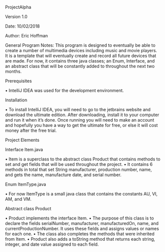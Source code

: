 ProjectAlpha

Version 1.0 

Date: 10/02/2018

Author: Eric Hoffman

General Program Notes: This program is designed to eventually be able to create a number of multimedia devices including music and movie players. It is a template that will eventually create and record all future devices that are made. For now, it contains three java classes; an Enum, Interface, and an abstract class that will be constantly added to throughout the next two months.

Prerequisites

•	IntelliJ IDEA was used for the development environment.

Installation

•	To install IntelliJ IDEA, you will need to go to the jetbrains website and download the ultimate edition. After downloading, install it to your computer and run it when it’s done. Once running you will need to make an account and hopefully you have a way to get the ultimate for free, or else it will cost money after the free trial. 

Project Elements

Interface Item.java

•	Item is a superclass to the abstract class Product that contains methods to set and get fields that will be used throughout the project.
•	It contains 6 methods in total that set String manufacturer, production number, name, and gets the name, manufacture date, and serial number.

Enum ItemType.java

•	For now ItemType is a small java class that contains the constants AU, VI, AM, and VM.

Abstract class Product

•	Product implements the interface Item.
•	The purpose of this class is to declare the fields serialNumber, manufacturer, manufacturedOn, name, and currentProductionNumber. It uses these fields and assigns values or names for each one.
•	The class also completes the methods that were inherited from Item.
•	Product also adds a toString method that returns each string, integer, and date value assigned to each field.


